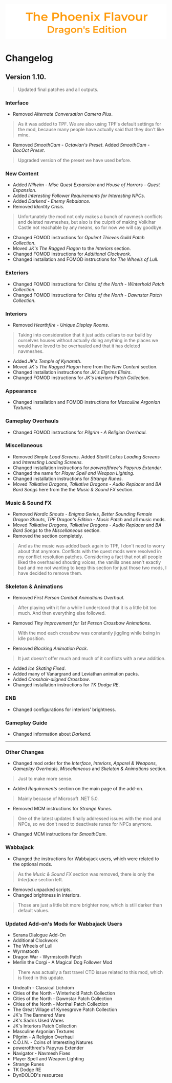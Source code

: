 ![image](images/Banner.png)

# Changelog

## Version 1.10.

> Updated final patches and all outputs.

### Interface

* Removed _Alternate Conversation Camera Plus_.
> As it was added to TPF. We are also using TPF's default settings for the mod, because many people have actually said that they don't like mine.
* Removed _SmoothCam - Octavian's Preset_. Added _SmoothCam - DocOct Preset_.
> Upgraded version of the preset we have used before.

### New Content

* Added _Nilheim - Misc Quest Expansion_ and _House of Horrors - Quest Expansion_.
* Added _Interesting Follower Requirements for Interesting NPCs_.
* Added _Darkend - Enemy Rebalance_.
* Removed _Identity Crisis_.
> Unfortunately the mod not only makes a bunch of navmesh conflicts and deleted navmeshes, but also is the culprit of making Volkihar Castle not reachable by any means, 
so for now we will say goodbye.
* Changed FOMOD instructions for _Opulent Thieves Guild Patch Collection_.
* Moved _JK's The Ragged Flagon_ to the _Interiors_ section.
* Changed FOMOD instructions for _Additional Clockwork_.
* Changed installation and FOMOD instructions for _The Wheels of Lull_.

### Exteriors

* Changed FOMOD instructions for _Cities of the North - Winterhold Patch Collection_.
* Changed FOMOD instructions for _Cities of the North - Dawnstar Patch Collection_.

### Interiors

* Removed _Hearthfire - Unique Display Rooms_.
> Taking into consideration that it just adds cellars to our build by ourselves houses without actually doing anything in the places we would have loved to be overhauled and 
that it has deleted navmeshes.
* Added _JK's Temple of Kynareth_.
* Moved _JK's The Ragged Flagon_ here from the _New Content_ section.
* Changed installation instructions for _JK's Elgrims Elixirs_.
* Changed FOMOD instructions for _JK's Interiors Patch Collection_.

### Appearance

* Changed installation and FOMOD instructions for _Masculine Argonian Textures_.

### Gameplay Overhauls

* Changed FOMOD instructions for _Pilgrim - A Religion Overhaul_.

### Miscellaneous

* Removed _Simple Load Screens_. Added _Starlit Lakes Loading Screens_ and _Interesting Loading Screens_.
* Changed installation instructions for _powerofthree's Papyrus Extender_.
* Changed the name for _Player Spell and Weapon Lighting_.
* Changed installation instructions for _Strange Runes_.
* Moved _Talkative Dragons_, _Talkative Dragons - Audio Replacer_ and _BA Bard Songs_ here from the the _Music & Sound FX_ section.

### Music & Sound FX

* Removed _Nordic Shouts - Enigma Series_, _Better Sounding Female Dragon Shouts_, _TPF Dragon's Edition - Music Patch_ and all music mods.
* Moved _Talkative Dragons_, _Talkative Dragons - Audio Replacer_ and _BA Bard Songs_ to the _Miscellaneous_ section.
* Removed the section completely.
> And as the music was added back again to TPF, I don't need to worry about that anymore. 
Conflicts with the quest mods were resolved in my conflict resolution patches. Considering a fact that not all people liked the overhauled shouting voices, the vanilla ones aren't exactly bad and me not wanting to keep this section for just those two mods, I have decided to remove them.

### Skeleton & Animations

* Removed _First Person Combat Animations Overhaul_.
> After playing with it for a while I understood that it is a little bit too much. And then everything else followed.
* Removed _Tiny Improvement for 1st Person Crossbow Animations_.
> With the mod each crossbow was constantly jiggling while being in idle position.
* Removed _Blocking Animation Pack_.
> It just doesn't offer much and much of it conflicts with a new addition.
* Added _Ice Skating Fixed_.
* Added many of Vanargrand and Leviathan animation packs.
* Added _Crosshair-aligned Crossbow_.
* Changed installation instructions for _TK Dodge RE_.

### ENB

* Changed configurations for interiors' brightness.

### Gameplay Guide

* Changed information about _Darkend_.

---

### Other Changes

* Changed mod order for the _Interface_, _Interiors_, _Apparel & Weapons_, _Gameplay Overhauls_, _Miscellaneous_ and _Skeleton & Animations_ section.
> Just to make more sense.
* Added _Requirements_ section on the main page of the add-on.
> Mainly because of Microsoft .NET 5.0.
* Removed MCM instructions for _Strange Runes_.
> One of the latest updates finally addressed issues with the mod and NPCs, so we don't need to deactivate runes for NPCs anymore.
* Changed MCM instructions for _SmoothCam_.

### Wabbajack

* Changed the instructions for Wabbajack users, which were related to the optional mods.
> As the _Music & Sound FX_ section was removed, there is only the _Interface_ section left.
* Removed unpacked scripts.
* Changed brightness in interiors.
> Those are just a little bit more brighter now, which is still darker than default values.

### Updated Add-on's Mods for Wabbajack Users

* Serana Dialogue Add-On
* Additional Clockwork
* The Wheels of Lull
* Wyrmstooth
* Dragon War - Wyrmstooth Patch
* Merlin the Corgi - A Magical Dog Follower Mod
> There was actually a fast travel CTD issue related to this mod, which is fixed in this update.
* Undeath - Classical Lichdom
* Cities of the North - Winterhold Patch Collection
* Cities of the North - Dawnstar Patch Collection
* Cities of the North - Morthal Patch Collection
* The Great Village of Kynesgrove Patch Collection
* JK's The Bannered Mare
* JK's Sadris Used Wares
* JK's Interiors Patch Collection
* Masculine Argonian Textures
* Pilgrim - A Religion Overhaul
* C.O.I.N. - Coins of Interesting Natures
* powerofthree's Papyrus Extender
* Navigator - Navmesh Fixes
* Player Spell and Weapon Lighting
* Strange Runes
* TK Dodge RE
* DynDOLOD's resources
